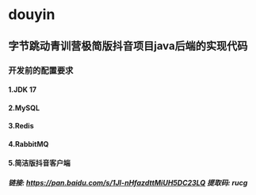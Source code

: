 # douyin
## 字节跳动青训营极简版抖音项目java后端的实现代码
### 开发前的配置要求
#### 1.JDK 17
#### 2.MySQL
#### 3.Redis
#### 4.RabbitMQ
#### 5.简洁版抖音客户端
##### 链接: https://pan.baidu.com/s/1Jl-nHfazdttMiUH5DC23LQ 提取码: rucg